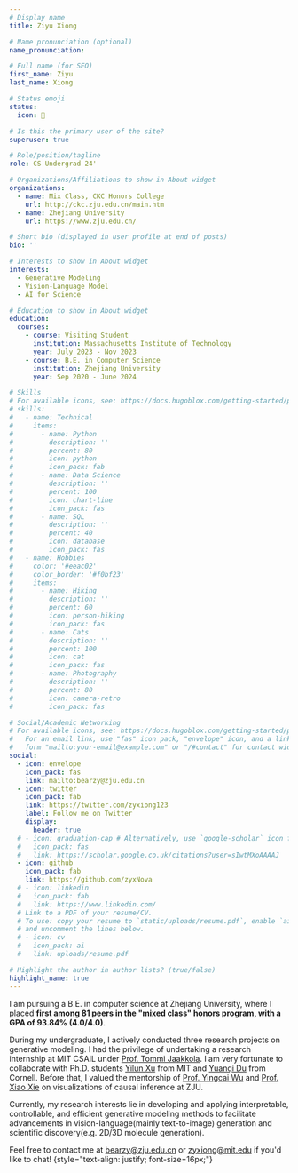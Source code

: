```yaml
---
# Display name
title: Ziyu Xiong

# Name pronunciation (optional)
name_pronunciation: 

# Full name (for SEO)
first_name: Ziyu
last_name: Xiong

# Status emoji
status:
  icon: 👋

# Is this the primary user of the site?
superuser: true

# Role/position/tagline
role: CS Undergrad 24'

# Organizations/Affiliations to show in About widget
organizations:
  - name: Mix Class, CKC Honors College
    url: http://ckc.zju.edu.cn/main.htm
  - name: Zhejiang University
    url: https://www.zju.edu.cn/

# Short bio (displayed in user profile at end of posts)
bio: ''

# Interests to show in About widget
interests:
  - Generative Modeling
  - Vision-Language Model
  - AI for Science

# Education to show in About widget
education:
  courses:
    - course: Visiting Student
      institution: Massachusetts Institute of Technology
      year: July 2023 - Nov 2023
    - course: B.E. in Computer Science
      institution: Zhejiang University
      year: Sep 2020 - June 2024

# Skills
# For available icons, see: https://docs.hugoblox.com/getting-started/page-builder/#icons
# skills:
#   - name: Technical
#     items:
#       - name: Python
#         description: ''
#         percent: 80
#         icon: python
#         icon_pack: fab
#       - name: Data Science
#         description: ''
#         percent: 100
#         icon: chart-line
#         icon_pack: fas
#       - name: SQL
#         description: ''
#         percent: 40
#         icon: database
#         icon_pack: fas
#   - name: Hobbies
#     color: '#eeac02'
#     color_border: '#f0bf23'
#     items:
#       - name: Hiking
#         description: ''
#         percent: 60
#         icon: person-hiking
#         icon_pack: fas
#       - name: Cats
#         description: ''
#         percent: 100
#         icon: cat
#         icon_pack: fas
#       - name: Photography
#         description: ''
#         percent: 80
#         icon: camera-retro
#         icon_pack: fas

# Social/Academic Networking
# For available icons, see: https://docs.hugoblox.com/getting-started/page-builder/#icons
#   For an email link, use "fas" icon pack, "envelope" icon, and a link in the
#   form "mailto:your-email@example.com" or "/#contact" for contact widget.
social:
  - icon: envelope
    icon_pack: fas
    link: mailto:bearzy@zju.edu.cn
  - icon: twitter
    icon_pack: fab
    link: https://twitter.com/zyxiong123
    label: Follow me on Twitter
    display:
      header: true
  # - icon: graduation-cap # Alternatively, use `google-scholar` icon from `ai` icon pack
  #   icon_pack: fas
  #   link: https://scholar.google.co.uk/citations?user=sIwtMXoAAAAJ
  - icon: github
    icon_pack: fab
    link: https://github.com/zyxNova
  # - icon: linkedin
  #   icon_pack: fab
  #   link: https://www.linkedin.com/
  # Link to a PDF of your resume/CV.
  # To use: copy your resume to `static/uploads/resume.pdf`, enable `ai` icons in `params.yaml`,
  # and uncomment the lines below.
  # - icon: cv
  #   icon_pack: ai
  #   link: uploads/resume.pdf

# Highlight the author in author lists? (true/false)
highlight_name: true
---
```

I am pursuing a B.E. in computer science at Zhejiang University, where I placed **first among 81 peers in the "mixed class" honors program, with a GPA of 93.84% (4.0/4.0)**. 

During my undergraduate, I actively conducted three research projects on generative modeling. I had the privilege of undertaking a research internship at MIT CSAIL under [Prof. Tommi Jaakkola](https://people.csail.mit.edu/tommi/tommi.html). I am very fortunate to collaborate with Ph.D. students [Yilun Xu](https://yilun-xu.com/) from MIT and [Yuanqi Du](https://yuanqidu.github.io/) from Cornell. Before that, I valued the mentorship of [Prof. Yingcai Wu](http://www.ycwu.org/) and [Prof. Xiao Xie](https://ssxiexiao.github.io/) on visualizations of causal inference at ZJU.

Currently, my research interests lie in developing and applying interpretable, controllable, and efficient generative modeling methods to facilitate advancements in vision-language(mainly text-to-image) generation and scientific discovery(e.g. 2D/3D molecule generation).

Feel free to contact me at [bearzy@zju.edu.cn](mailto:bearzy@zju.edu.cn) or [zyxiong@mit.edu](mailto:zyxiong@mit.edu) if you'd like to chat!
{style="text-align: justify; font-size=16px;"}
